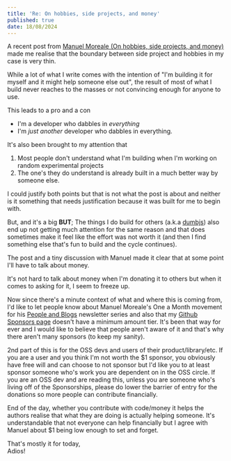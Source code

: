 ```yaml
---
title: 'Re: On hobbies, side projects, and money'
published: true
date: 18/08/2024
---
```


A recent post from
[Manuel Moreale (On hobbies, side projects, and money)](https://manuelmoreale.com/on-hobbies-side-projects-and-money)
made me realise that the boundary between side project and hobbies in my case is
very thin.

While a lot of what I write comes with the intention of "I'm building it for
myself and it might help someone else out", the result of most of what I build
never reaches to the masses or not convincing enough for anyone to use.

This leads to a pro and a con

- I'm a developer who dabbles in _everything_
- I'm _just another_ developer who dabbles in everything.

It's also been brought to my attention that

1. Most people don't understand what I'm building when I'm working on random
   experimental projects
2. The one's they do understand is already built in a much better way by someone
   else.

I could justify both points but that is not what the post is about and neither
is it something that needs justification because it was built for me to begin
with.

But, and it's a big **BUT**; The things I do build for others (a.k.a
[dumbjs](http://github.com/dumbjs)) also end up not getting much attention for
the same reason and that does sometimes make it feel like the effort was not
worth it (and then I find something else that's fun to build and the cycle
continues).

The post and a tiny discussion with Manuel made it clear that at some point I'll
have to talk about money.

It's not hard to talk about money when I'm donating it to others but when it
comes to asking for it, I seem to freeze up.

Now since there's a minute context of what and where this is coming from, I'd
like to let people know about Manuel Moreale's One a Month movement for his
[People and Blogs](https://peopleandblogs.com) newsletter series and also that
my [Github Sponsors page](https://github.com/sponsors/barelyhuman/) doesn't have
a minimum amount tier. It's been that way for ever and I would like to believe
that people aren't aware of it and that's why there aren't many sponsors (to
keep my sanity).

2nd part of this is for the OSS devs and users of their product/library/etc. If
you are a user and you think I'm not worth the $1 sponsor, you obviously have
free will and can choose to not sponsor but I'd like you to at least sponsor
someone who's work you are dependent on in the OSS circle. If you are an OSS dev
and are reading this, unless you are someone who's living off of the
Sponsorships, please do lower the barrier of entry for the donations so more
people can contribute financially.

End of the day, whether you contribute with code/money it helps the authors
realise that what they are doing is actually helping someone. It's
understandable that not everyone can help financially but I agree with Manuel
about $1 being low enough to set and forget.

That's mostly it for today,\
Adios!
